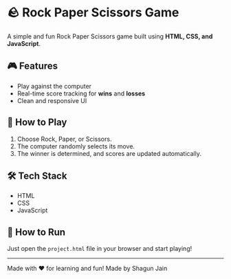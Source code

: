 # 🪨 Rock Paper Scissors Game

A simple and fun Rock Paper Scissors game built using **HTML, CSS, and JavaScript**.

## 🎮 Features
- Play against the computer
- Real-time score tracking for **wins** and **losses**
- Clean and responsive UI

## 🚀 How to Play
1. Choose Rock, Paper, or Scissors.
2. The computer randomly selects its move.
3. The winner is determined, and scores are updated automatically.

## 🛠️ Tech Stack
- HTML  
- CSS  
- JavaScript

## 📂 How to Run
Just open the `project.html` file in your browser and start playing!

---

Made with ❤️ for learning and fun!
Made by Shagun Jain
